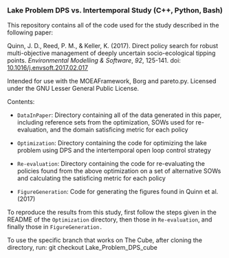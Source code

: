 ### Lake Problem DPS vs. Intertemporal Study (C++, Python, Bash)
This repository contains all of the code used for the study described in the following paper:  

Quinn, J. D., Reed, P. M., & Keller, K. (2017). Direct policy search for robust multi-objective management of deeply uncertain socio-ecological tipping points. *Environmental Modelling & Software*, *92*, 125-141. doi: [10.1016/j.envsoft.2017.02.017](https://doi.org/10.1016/j.envsoft.2017.02.017)

Intended for use with the MOEAFramework, Borg and pareto.py. Licensed under the GNU Lesser General Public License.

Contents:

* `DataInPaper`: Directory containing all of the data generated in this paper, including reference sets from the optimization, SOWs used for re-evaluation, and the domain satisficing metric for each policy

* `Optimization`: Directory containing the code for optimizing the lake problem using DPS and the intertemporal open loop control strategy

* `Re-evaluation`: Directory containing the code for re-evaluating the policies found from the above optimization on a set of alternative SOWs and calculating the satisficing metric for each policy

* `FigureGeneration`: Code for generating the figures found in Quinn et al. (2017)

To reproduce the results from this study, first follow the steps given in the README of the `Optimization` directory, then those in `Re-evaluation`, and finally those in `FigureGeneration.`

To use the specific branch that works on The Cube, after cloning the directory, run:
git checkout Lake_Problem_DPS_cube
